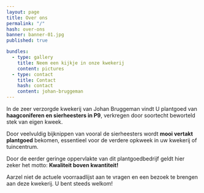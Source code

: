```yaml
---
layout: page
title: Over ons
permalink: "/"
hash: over-ons
banner: banner-01.jpg
published: true

bundles:
  - type: gallery
    title: Neem een kijkje in onze kwekerij
    content: pictures
  - type: contact
    title: Contact
    hash: contact
    content: johan-bruggeman
---
```


In de zeer verzorgde kwekerij van Johan Bruggeman vindt U plantgoed van **haagconiferen en
sierheesters in P9**, verkregen door soortecht beworteld stek van eigen kweek.

Door veelvuldig bijknippen van vooral de sierheesters wordt **mooi vertakt plantgoed**
bekomen, essentieel voor de verdere opkweek in uw kwekerij of tuincentrum.

Door de eerder geringe oppervlakte van dit plantgoedbedrijf geldt hier zeker het motto:
**Kwaliteit boven kwantiteit!**

Aarzel niet de actuele voorraadlijst aan te vragen en een bezoek te brengen aan deze kwekerij.
U bent steeds welkom!
